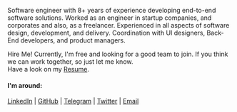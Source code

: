 Software engineer with 8+ years of experience developing end-to-end software solutions.
Worked as an engineer in startup companies, and corporates and also, as a freelancer.
Experienced in all aspects of software design, development, and delivery. Coordination with UI designers, Back-End developers, and product managers.

Hire Me! Currently, I'm free and looking for a good team to join. If you think we can work together, so just let me know.</br>
Have a look on my <a href="https://app.flowcv.com/resume-feedback/B3TJWduxMYJYVrad03euA" target="_blank">Resume</a>.

#### I'm around:

<a href="https://www.linkedin.com/in/behzadam" target="_blank">LinkedIn</a> |
<a href="https://github.com/behzadam" target="_blank">GitHub</a> |
<a href="https://t.me/behzadalimohammadzad" target="_blank">Telegram</a> |
<a href="https://twitter.com/behzad_pro" target="_blank">Twitter</a> |
<a href="mailto:behzad.am@gmail.com">Email</a>


